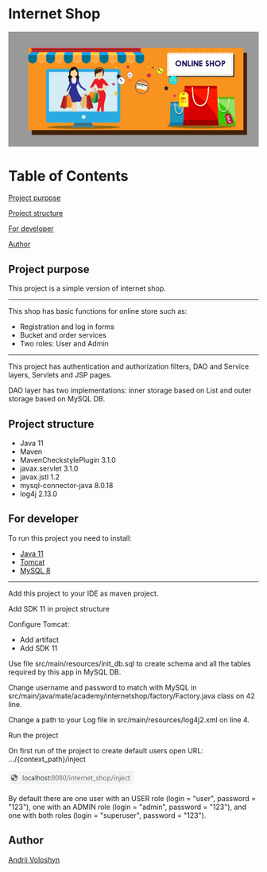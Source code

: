 # Internet Shop

![Header Image](src/main/resources/banner_shop_online.png)

# Table of Contents

[Project purpose](#purpose)

[Project structure](#structure)

[For developer](#developer)

[Author](#author)

## <a name='purpose'></a>Project purpose

This project is a simple version of internet shop.
<hr>
This shop has basic functions for online store such as:

- Registration and log in forms
- Bucket and order services
- Two roles: User and Admin
<hr>
This project has authentication and authorization filters, DAO and Service layers, Servlets and JSP pages.

DAO layer has two implementations: inner storage based on List and outer storage based on MySQL DB.

## <a name='structure'></a>Project structure

- Java 11
- Maven
- MavenCheckstylePlugin 3.1.0
- javax.servlet 3.1.0
- javax.jstl 1.2
- mysql-connector-java 8.0.18
- log4j 2.13.0

## <a name='developer'></a>For developer
To run this project you need to install:

- <a href="https://www.oracle.com/technetwork/java/javase/downloads/jdk11-downloads-5066655.html">Java 11</a>
- <a href="https://tomcat.apache.org/download-90.cgi">Tomcat</a>
- <a href="https://www.mysql.com/downloads/">MySQL 8</a>
<hr>

Add this project to your IDE as maven project.

Add SDK 11 in project structure

Configure Tomcat:
- Add artifact
- Add SDK 11

Use file src/main/resources/init_db.sql to create schema and all the tables required by this app in MySQL DB.

Change username and password to match with MySQL in src/main/java/mate/academy/internetshop/factory/Factory.java class on 42 line.

Change a path to your Log file in src/main/resources/log4j2.xml on line 4.

Run the project

On first run of the project to create default users open URL: .../{context_path}/inject

![inject path example](src/main/resources/inject_url.png) 

By default there are one user with an USER role (login = "user", password = "123"),
one with an ADMIN role (login = "admin", password = "123"),
and one with both roles (login = "superuser", password = "123").

## <a name='author'></a>Author
[Andrii Voloshyn](https://github.com/ElvenNurse)

